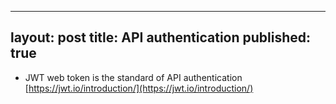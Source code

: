 
---
layout: post
title: API authentication
published: true
---

* JWT web token is the standard of API authentication 
[https://jwt.io/introduction/](https://jwt.io/introduction/)
